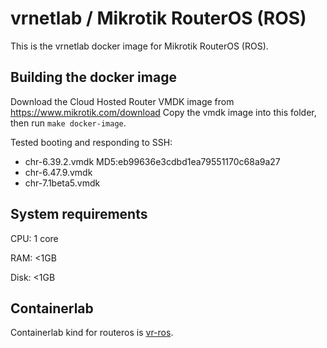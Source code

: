# vrnetlab / Mikrotik RouterOS (ROS)

This is the vrnetlab docker image for Mikrotik RouterOS (ROS).

## Building the docker image
Download the Cloud Hosted Router VMDK image from https://www.mikrotik.com/download
Copy the vmdk image into this folder, then run `make docker-image`.

Tested booting and responding to SSH:
 * chr-6.39.2.vmdk   MD5:eb99636e3cdbd1ea79551170c68a9a27
 * chr-6.47.9.vmdk
 * chr-7.1beta5.vmdk


## System requirements
CPU: 1 core

RAM: <1GB

Disk: <1GB

## Containerlab
Containerlab kind for routeros is [vr-ros](https://containerlab.srlinux.dev/manual/kinds/vr-ros/).
